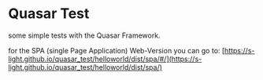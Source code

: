 # Quasar Test

some simple tests with the Quasar Framework.

for the SPA (single Page Application) Web-Version you can go to:
[https://s-light.github.io/quasar_test/helloworld/dist/spa/#/](https://s-light.github.io/quasar_test/helloworld/dist/spa/) 
